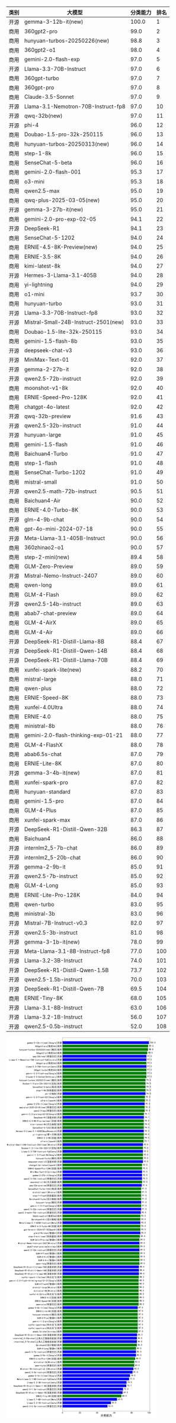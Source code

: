 
| 类别 | 大模型                         | 分类能力 | 排名 |
|-----|------------------------------|---------|----|
|开源|gemma-3-12b-it(new)|100.0|1|
|商用|360gpt2-pro|99.0|2|
|商用|hunyuan-turbos-20250226(new)|98.8|3|
|商用|360gpt2-o1|98.0|4|
|商用|gemini-2.0-flash-exp|97.0|5|
|开源|Llama-3.3-70B-Instruct|97.0|6|
|商用|360gpt-turbo|97.0|7|
|商用|360gpt-pro|97.0|8|
|商用|Claude-3.5-Sonnet|97.0|9|
|开源|Llama-3.1-Nemotron-70B-Instruct-fp8|97.0|10|
|开源|qwq-32b(new)|97.0|11|
|开源|phi-4|96.0|12|
|商用|Doubao-1.5-pro-32k-250115|96.0|13|
|商用|hunyuan-turbos-20250313(new)|96.0|14|
|商用|step-1-8k|96.0|15|
|商用|SenseChat-5-beta|96.0|16|
|商用|gemini-2.0-flash-001|95.3|17|
|商用|o3-mini|95.3|18|
|商用|qwen2.5-max|95.0|19|
|商用|qwq-plus-2025-03-05(new)|95.0|20|
|开源|gemma-3-27b-it(new)|95.0|21|
|商用|gemini-2.0-pro-exp-02-05|94.1|22|
|开源|DeepSeek-R1|94.1|23|
|商用|SenseChat-5-1202|94.0|24|
|商用|ERNIE-4.5-8K-Preview(new)|94.0|25|
|商用|ERNIE-3.5-8K|94.0|26|
|商用|kimi-latest-8k|94.0|27|
|开源|Hermes-3-Llama-3.1-405B|94.0|28|
|商用|yi-lightning|94.0|29|
|商用|o1-mini|93.7|30|
|商用|hunyuan-turbo|93.0|31|
|开源|Llama-3.3-70B-Instruct-fp8|93.0|32|
|开源|Mistral-Small-24B-Instruct-2501(new)|93.0|33|
|商用|Doubao-1.5-lite-32k-250115|93.0|34|
|商用|gemini-1.5-flash-8b|93.0|35|
|开源|deepseek-chat-v3|93.0|36|
|开源|MiniMax-Text-01|92.0|37|
|开源|gemma-2-27b-it|92.0|38|
|开源|qwen2.5-72b-instruct|92.0|39|
|商用|moonshot-v1-8k|92.0|40|
|商用|ERNIE-Speed-Pro-128K|92.0|41|
|商用|chatgpt-4o-latest|92.0|42|
|开源|qwq-32b-preview|91.6|43|
|开源|qwen2.5-32b-instruct|91.0|44|
|开源|hunyuan-large|91.0|45|
|商用|gemini-1.5-flash|91.0|46|
|商用|Baichuan4-Turbo|91.0|47|
|商用|step-1-flash|91.0|48|
|商用|SenseChat-Turbo-1202|91.0|49|
|商用|mistral-small|91.0|50|
|开源|qwen2.5-math-72b-instruct|90.5|51|
|商用|Baichuan4-Air|90.0|52|
|商用|ERNIE-4.0-Turbo-8K|90.0|53|
|开源|glm-4-9b-chat|90.0|54|
|商用|gpt-4o-mini-2024-07-18|90.0|55|
|开源|Meta-Llama-3.1-405B-Instruct|90.0|56|
|商用|360zhinao2-o1|90.0|57|
|商用|step-2-mini(new)|89.4|58|
|商用|GLM-Zero-Preview|89.0|59|
|开源|Mistral-Nemo-Instruct-2407|89.0|60|
|商用|qwen-long|89.0|61|
|商用|GLM-4-Flash|89.0|62|
|开源|qwen2.5-14b-instruct|89.0|63|
|商用|abab7-chat-preview|89.0|64|
|商用|GLM-4-AirX|89.0|65|
|商用|GLM-4-Air|89.0|66|
|开源|DeepSeek-R1-Distill-Llama-8B|88.4|67|
|开源|DeepSeek-R1-Distill-Qwen-14B|88.4|68|
|开源|DeepSeek-R1-Distill-Llama-70B|88.4|69|
|商用|xunfei-spark-lite(new)|88.2|70|
|商用|mistral-large|88.0|71|
|商用|qwen-plus|88.0|72|
|商用|ERNIE-Speed-8K|88.0|73|
|商用|xunfei-4.0Ultra|88.0|74|
|商用|ERNIE-4.0|88.0|75|
|商用|ministral-8b|88.0|76|
|商用|gemini-2.0-flash-thinking-exp-01-21|88.0|77|
|商用|GLM-4-FlashX|88.0|78|
|商用|abab6.5s-chat|87.0|79|
|商用|ERNIE-Lite-8K|87.0|80|
|开源|gemma-3-4b-it(new)|87.0|81|
|商用|xunfei-spark-pro|87.0|82|
|商用|hunyuan-standard|87.0|83|
|商用|gemini-1.5-pro|87.0|84|
|商用|GLM-4-Plus|87.0|85|
|商用|xunfei-spark-max|87.0|86|
|开源|DeepSeek-R1-Distill-Qwen-32B|86.3|87|
|商用|Baichuan4|86.0|88|
|开源|internlm2_5-7b-chat|86.0|89|
|开源|internlm2_5-20b-chat|86.0|90|
|开源|gemma-2-9b-it|85.0|91|
|开源|qwen2.5-7b-instruct|85.0|92|
|商用|GLM-4-Long|85.0|93|
|商用|ERNIE-Lite-Pro-128K|84.0|94|
|商用|qwen-turbo|83.0|95|
|商用|ministral-3b|83.0|96|
|开源|Mistral-7B-Instruct-v0.3|82.0|97|
|开源|qwen2.5-3b-instruct|81.0|98|
|开源|gemma-3-1b-it(new)|78.0|99|
|开源|Meta-Llama-3.1-8B-Instruct-fp8|77.0|100|
|开源|Llama-3.2-3B-Instruct|74.0|101|
|开源|DeepSeek-R1-Distill-Qwen-1.5B|73.7|102|
|开源|qwen2.5-1.5b-instruct|70.0|103|
|开源|DeepSeek-R1-Distill-Qwen-7B|69.5|104|
|商用|ERNIE-Tiny-8K|68.0|105|
|开源|Llama-3.1-8B-Instruct|63.0|106|
|开源|Llama-3.2-1B-Instruct|56.0|107|
|开源|qwen2.5-0.5b-instruct|52.0|108|


![lin](../pic/分类能力.png)
